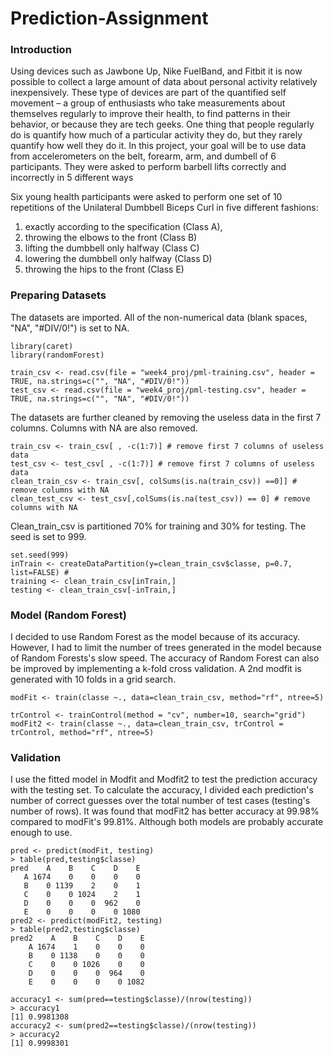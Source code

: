# Prediction-Assignment
### Introduction

Using devices such as Jawbone Up, Nike FuelBand, and Fitbit it is now possible to collect a large amount of data about personal activity relatively inexpensively. These type of devices are part of the quantified self movement – a group of enthusiasts who take measurements about themselves regularly to improve their health, to find patterns in their behavior, or because they are tech geeks. One thing that people regularly do is quantify how much of a particular activity they do, but they rarely quantify how well they do it. In this project, your goal will be to use data from accelerometers on the belt, forearm, arm, and dumbell of 6 participants. They were asked to perform barbell lifts correctly and incorrectly in 5 different ways

Six young health participants were asked to perform one set of 10 repetitions of the Unilateral Dumbbell Biceps Curl in five different fashions: 
1. exactly according to the specification (Class A), 
2. throwing the elbows to the front (Class B)
3. lifting the dumbbell only halfway (Class C) 
4. lowering the dumbbell only halfway (Class D)
5. throwing the hips to the front (Class E)

### Preparing Datasets
The datasets are imported. All of the non-numerical data (blank spaces, "NA", "#DIV/0!") is set to NA. 
```
library(caret)
library(randomForest)

train_csv <- read.csv(file = "week4_proj/pml-training.csv", header = TRUE, na.strings=c("", "NA", "#DIV/0!"))
test_csv <- read.csv(file = "week4_proj/pml-testing.csv", header = TRUE, na.strings=c("", "NA", "#DIV/0!")) 
```
The datasets are further cleaned by removing the useless data in the first 7 columns. Columns with NA are also removed.
```
train_csv <- train_csv[ , -c(1:7)] # remove first 7 columns of useless data
test_csv <- test_csv[ , -c(1:7)] # remove first 7 columns of useless data
clean_train_csv <- train_csv[, colSums(is.na(train_csv)) ==0]] # remove columns with NA
clean_test_csv <- test_csv[,colSums(is.na(test_csv)) == 0] # remove columns with NA
```
Clean_train_csv is partitioned 70% for training and 30% for testing. The seed is set to 999. 
```
set.seed(999)
inTrain <- createDataPartition(y=clean_train_csv$classe, p=0.7, list=FALSE) #
training <- clean_train_csv[inTrain,]
testing <- clean_train_csv[-inTrain,]
```
### Model (Random Forest)
I decided to use Random Forest as the model because of its accuracy. However, I had to limit the number of trees generated in the model because of Random Forests's slow speed.
The accuracy of Random Forest can also be improved by implementing a k-fold cross validation. A 2nd modfit is generated with 10 folds in a grid search.
```
modFit <- train(classe ~., data=clean_train_csv, method="rf", ntree=5)

trControl <- trainControl(method = "cv", number=10, search="grid")
modFit2 <- train(classe ~., data=clean_train_csv, trControl = trControl, method="rf", ntree=5)
```
### Validation
I use the fitted model in Modfit and Modfit2 to test the prediction accuracy with the testing set. 
To calculate the accuracy, I divided each prediction's number of correct guesses over the total number of test cases (testing's number of rows).
It was found that modFit2 has better accuracy at 99.98% compared to modFit's 99.81%. Although both models are probably accurate enough to use. 
```
pred <- predict(modFit, testing)
> table(pred,testing$classe)
pred    A    B    C    D    E
   A 1674    0    0    0    0
   B    0 1139    2    0    1
   C    0    0 1024    2    1
   D    0    0    0  962    0
   E    0    0    0    0 1080
pred2 <- predict(modFit2, testing)
> table(pred2,testing$classe)
pred2    A    B    C    D    E
    A 1674    1    0    0    0
    B    0 1138    0    0    0
    C    0    0 1026    0    0
    D    0    0    0  964    0
    E    0    0    0    0 1082

accuracy1 <- sum(pred==testing$classe)/(nrow(testing))
> accuracy1
[1] 0.9981308
accuracy2 <- sum(pred2==testing$classe)/(nrow(testing))
> accuracy2
[1] 0.9998301
```




